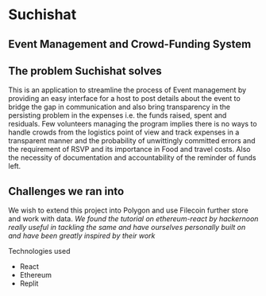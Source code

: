 # Suchishat
## Event Management and Crowd-Funding System

## The problem Suchishat solves

This is an application to streamline the process of Event management by providing an easy interface for a host to post details about the event to bridge the gap in communication and also bring transparency in the persisting problem in the expenses i.e. the funds raised, spent and residuals. Few volunteers managing the program implies there is no ways to handle crowds from the logistics point of view and track expenses in a transparent manner and the probability of unwittingly committed errors and the requirement of RSVP and its importance in Food and travel costs. Also the necessity of documentation and accountability of the reminder of funds left.

## Challenges we ran into

We wish to extend this project into Polygon and use Filecoin further store and work with data. *We found the tutorial on ethereum-react by hackernoon really useful in tackling the same and have ourselves personally built on and have been greatly inspired by their work*

Technologies used

* React
* Ethereum
* Replit
